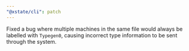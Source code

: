 ```yaml
---
"@xstate/cli": patch
---
```


Fixed a bug where multiple machines in the same file would always be labelled with `Typegen0`, causing incorrect type information to be sent through the system.
